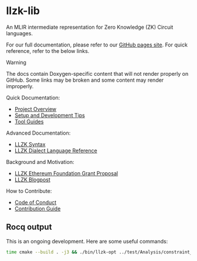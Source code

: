 # llzk-lib

An MLIR intermediate representation for Zero Knowledge (ZK) Circuit languages.

For our full documentation, please refer to our [GitHub pages site](https://veridise.github.io/llzk-lib).
For quick reference, refer to the below links.

> [!WARNING]
> The docs contain Doxygen-specific content that will not render properly on
> GitHub. Some links may be broken and some content may render improperly.

Quick Documentation:
- [Project Overview](doc/doxygen/0_overview.md)
- [Setup and Development Tips](doc/doxygen/1_setup.md)
- [Tool Guides](doc/doxygen/2_tools.md)

Advanced Documentation:
- [LLZK Syntax](doc/doxygen/3_syntax.md)
- [LLZK Dialect Language Reference](doc/doxygen/7_dialects.md)

Background and Motivation:
- [LLZK Ethereum Foundation Grant Proposal](https://drive.google.com/file/d/1tAIjAPJX5cGZT_ASFf7A2OiZaEgeWUx8/view?usp=sharing)
- [LLZK Blogpost](https://medium.com/veridise/veridise-secures-ethereum-foundation-grant-to-develop-llzk-a-new-intermediate-representation-ir-224c0e71f4d5)

How to Contribute:
- [Code of Conduct](doc/doxygen/4_code_of_conduct.md)
- [Contribution Guide](doc/doxygen/5_contributing.md)

## Rocq output

This is an ongoing development. Here are some useful commands:

```sh
time cmake --build . -j3 && ./bin/llzk-opt ../test/Analysis/constraint_dependency_graph_pass.llzk  --llzk-rocq-pass
```
